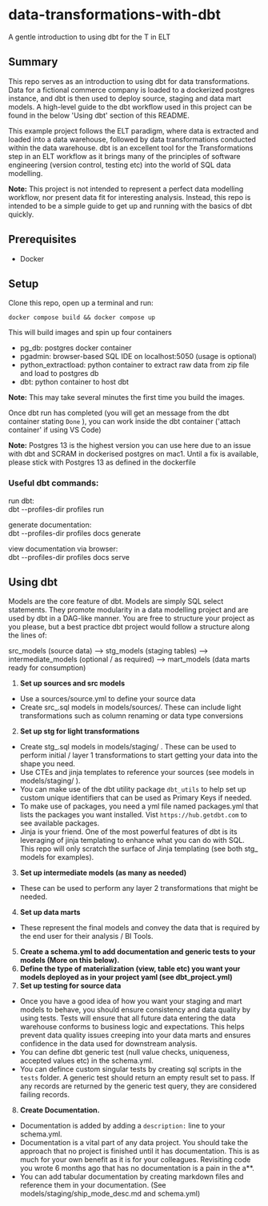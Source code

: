 # data-transformations-with-dbt
A gentle introduction to using dbt for the T in ELT

## Summary
This repo serves as an introduction to using dbt for data transformations. Data for a fictional commerce company is loaded to a dockerized postgres instance, and dbt is then used to deploy source, staging and data mart models. A high-level guide to the dbt workflow used in this project can be found in the below 'Using dbt' section of this README.  

This example project follows the ELT paradigm, where data is extracted and loaded into a data warehouse, followed by data transformations conducted within the data warehouse. dbt is an excellent tool for the Transformations step in an ELT workflow as it brings many of the principles of software engineering (version control, testing etc) into the world of SQL data modelling.

**Note:** This project is not intended to represent a perfect data modelling workflow, nor present data fit for interesting analysis. Instead, this repo is intended to be a simple guide to get up and running with the basics of dbt quickly.

## Prerequisites

 - Docker  

## Setup

Clone this repo, open up a terminal and run:

``` docker compose build && docker compose up ```

This will build images and spin up four containers

- pg_db: postgres docker container
- pgadmin: browser-based SQL IDE on localhost:5050 (usage is optional)
- python_extractload: python container to extract raw data from zip file and load to postgres db
- dbt: python container to host dbt

**Note:** This may take several minutes the first time you build the images.  

Once dbt run has completed (you will get an message from the dbt container stating  ```Done``` ), you can work inside the dbt container ('attach container' if using VS Code)  

**Note:** Postgres 13 is the highest version you can use here due to an issue with dbt and SCRAM in dockerised postgres on mac1. Until a fix is available, please stick with Postgres 13 as defined in the dockerfile  



### Useful dbt commands: 
run dbt:  
dbt --profiles-dir profiles run  

generate documentation:  
dbt --profiles-dir profiles docs generate  

view documentation via browser:  
dbt --profiles-dir profiles docs serve  


## Using dbt

Models are the core feature of dbt. Models are simply SQL select statements. They promote modularity in a data modelling project and are used by dbt in a DAG-like manner. You are free to structure your project as you please, but a best practice dbt project would follow a structure along the lines of:  

src_models (source data) --> stg_models (staging tables) --> intermediate_models (optional / as required) --> mart_models (data marts ready for consumption)  


1. **Set up sources and src models**  
  - Use a sources/source.yml to define your source data  
  - Create src_.sql models in models/sources/. These can include light transformations such as column renaming or data type conversions  
2. **Set up stg for light transformations**  
  - Create stg_.sql models in models/staging/ . These can be used to perform initial / layer 1 transformations to start getting your data into the shape you need.  
  - Use CTEs and jinja templates to reference your sources (see models in models/staging/ ).  
  - You can make use of the dbt utility package ```dbt_utils``` to help set up custom unique identifiers that can be used as Primary Keys if needed.  
  - To make use of packages, you need a yml file named packages.yml that lists the packages you want installed. Vist ```https://hub.getdbt.com``` to see available packages.  
  - Jinja is your friend. One of the most powerful features of dbt is its leveraging of jinja templating to enhance what you can do with SQL. This repo will only scratch the  surface of Jinja templating (see both stg_ models for examples).  
3. **Set up intermediate models (as many as needed)**  
  - These can be used to perform any layer 2 transformations that might be needed.  
4. **Set up data marts**  
  - These represent the final models and convey the data that is required by the end user for their analysis / BI Tools.   
5. **Create a schema.yml to add documentation and generic tests to your models (More on this below).**  
6. **Define the type of materialization (view, table etc) you want your models deployed as in your project yaml (see dbt_project.yml)**  
7. **Set up testing for source data**  
  - Once you have a good idea of how you want your staging and mart models to behave, you should ensure consistency and data quality by using tests. Tests will ensure that all future data entering the data warehouse conforms to business logic and expectations. This helps prevent data quality issues creeping into your data marts and ensures confidence in the data used for downstream analysis.
  - You can define dbt generic test (null value checks, uniqueness, accepted values etc) in the schema.yml.
  - You can defince custom singular tests by creating sql scripts in the ```tests``` folder. A generic test should return an empty result set to pass. If any records are returned by the generic test query, they are considered failing records.  
8. **Create Documentation.**  
 - Documentation is added by adding a  ```description:``` line to your schema.yml.  
 - Documentation is a vital part of any data project. You should take the approach that no project is finished until it has documentation. This is as much for your own benefit as it is for your colleagues. Revisiting code you wrote 6 months ago that has no documentation is a pain in the a**.
 - You can add tabular documentation by creating markdown files and reference them in your documentation. (See models/staging/ship_mode_desc.md and schema.yml) 

